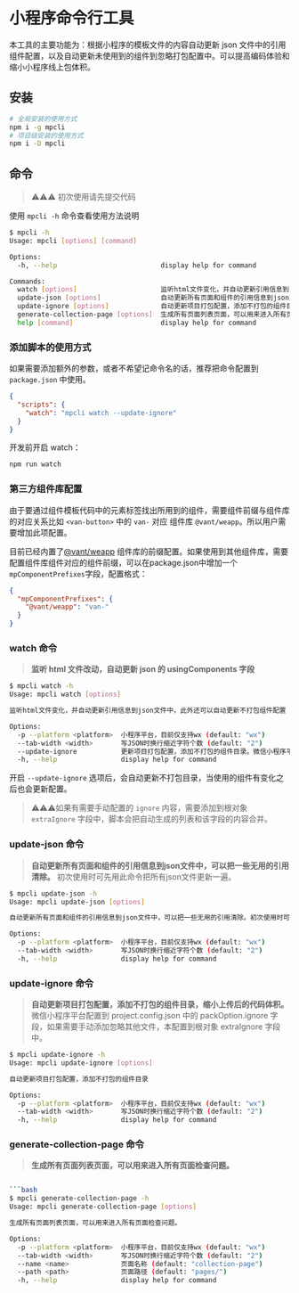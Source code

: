 # 小程序命令行工具

本工具的主要功能为：根据小程序的模板文件的内容自动更新 json 文件中的引用组件配置，以及自动更新未使用到的组件到忽略打包配置中。可以提高编码体验和缩小小程序线上包体积。

## 安装

```bash
# 全局安装的使用方式
npm i -g mpcli
# 项目级安装的使用方式
npm i -D mpcli
```

## 命令

> ⚠️⚠️⚠️ 初次使用请先提交代码

使用 `mpcli -h` 命令查看使用方法说明

```bash
$ mpcli -h
Usage: mpcli [options] [command]

Options:
  -h, --help                          display help for command

Commands:
  watch [options]                     监听html文件变化，并自动更新引用信息到json文件中，此外还可以自动更新不打包组件配置
  update-json [options]               自动更新所有页面和组件的引用信息到json文件中，可以把一些无用的引用清除
  update-ignore [options]             自动更新项目打包配置，添加不打包的组件目录
  generate-collection-page [options]  生成所有页面列表页面，可以用来进入所有页面检查问题
  help [command]                      display help for command
```

### 添加脚本的使用方式

如果需要添加额外的参数，或者不希望记命令名的话，推荐把命令配置到 `package.json` 中使用。

```json
{
  "scripts": {
    "watch": "mpcli watch --update-ignore"
  }
}
```

开发前开启 watch：

```bash
npm run watch
````

### 第三方组件库配置

由于要通过组件模板代码中的元素标签找出所用到的组件，需要组件前缀与组件库的对应关系比如 `<van-button>` 中的 `van-` 对应 组件库 `@vant/weapp`。所以用户需要增加此项配置。

目前已经内置了[@vant/weapp](https://youzan.github.io/vant-weapp/#/home) 组件库的前缀配置。如果使用到其他组件库，需要配置组件库组件对应的组件前缀，可以在package.json中增加一个`mpComponentPrefixes`字段，配置格式：

```json
{
  "mpComponentPrefixes": {
    "@vant/weapp": "van-"
  }
}
```

### watch 命令

> **监听 html 文件改动，自动更新 json 的 usingComponents 字段**

```bash
$ mpcli watch -h
Usage: mpcli watch [options]

监听html文件变化，并自动更新引用信息到json文件中，此外还可以自动更新不打包组件配置

Options:
  -p --platform <platform>  小程序平台，目前仅支持wx (default: "wx")
  --tab-width <width>       写JSON时换行缩近字符个数 (default: "2")
  --update-ignore           更新项目打包配置，添加不打包的组件目录。微信小程序平台配置到 project.config.json 中的 packOption.ignore 字段，如果需要手动添加忽略其他文件，本配置到根对象 extraIgnore 字段中。
  -h, --help                display help for command
```

开启 `--update-ignore` 选项后，会自动更新不打包目录，当使用的组件有变化之后也会更新配置。
> ⚠️⚠️⚠️如果有需要手动配置的 `ignore` 内容，需要添加到根对象 `extraIgnore` 字段中，脚本会把自动生成的列表和该字段的内容合并。

### update-json 命令

> **自动更新所有页面和组件的引用信息到json文件中，可以把一些无用的引用清除。** 初次使用时可先用此命令把所有json文件更新一遍。

```bash
$ mpcli update-json -h
Usage: mpcli update-json [options]

自动更新所有页面和组件的引用信息到json文件中，可以把一些无用的引用清除。初次使用时可先用此命令把所有json文件更新一遍。

Options:
  -p --platform <platform>  小程序平台，目前仅支持wx (default: "wx")
  --tab-width <width>       写JSON时换行缩近字符个数 (default: "2")
  -h, --help                display help for command
```

### update-ignore 命令

> **自动更新项目打包配置，添加不打包的组件目录，缩小上传后的代码体积。**
> </br>微信小程序平台配置到 project.config.json 中的 packOption.ignore 字段，如果需要手动添加忽略其他文件，本配置到根对象 extraIgnore 字段中。

```bash
$ mpcli update-ignore -h                                                                                                                              
Usage: mpcli update-ignore [options]

自动更新项目打包配置，添加不打包的组件目录

Options:
  -p --platform <platform>  小程序平台，目前仅支持wx (default: "wx")
  --tab-width <width>       写JSON时换行缩近字符个数 (default: "2")
  -h, --help                display help for command
```

### generate-collection-page 命令

> **生成所有页面列表页面，可以用来进入所有页面检查问题。**

```bash

```bash
$ mpcli generate-collection-page -h
Usage: mpcli generate-collection-page [options]

生成所有页面列表页面，可以用来进入所有页面检查问题。

Options:
  -p --platform <platform>  小程序平台，目前仅支持wx (default: "wx")
  --tab-width <width>       写JSON时换行缩近字符个数 (default: "2")
  --name <name>             页面名称 (default: "collection-page")
  --path <path>             页面路径 (default: "pages/")
  -h, --help                display help for command
```
